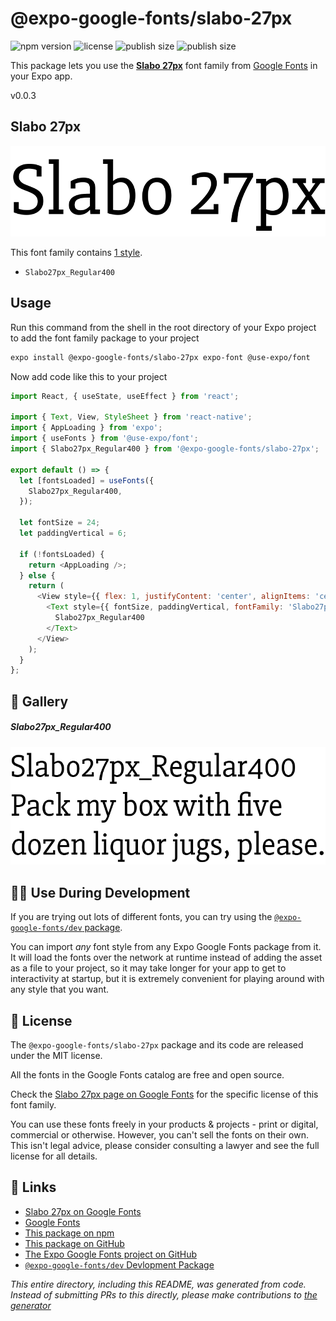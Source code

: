 # @expo-google-fonts/slabo-27px

![npm version](https://flat.badgen.net/npm/v/@expo-google-fonts/slabo-27px)
![license](https://flat.badgen.net/github/license/expo/google-fonts)
![publish size](https://flat.badgen.net/packagephobia/install/@expo-google-fonts/slabo-27px)
![publish size](https://flat.badgen.net/packagephobia/publish/@expo-google-fonts/slabo-27px)

This package lets you use the [**Slabo 27px**](https://fonts.google.com/specimen/Slabo+27px) font family from [Google Fonts](https://fonts.google.com/) in your Expo app.

v0.0.3

## Slabo 27px

![Slabo 27px](./font-family.png)

This font family contains [1 style](#-gallery).

- `Slabo27px_Regular400`

## Usage

Run this command from the shell in the root directory of your Expo project to add the font family package to your project
```sh
expo install @expo-google-fonts/slabo-27px expo-font @use-expo/font
```

Now add code like this to your project
```js
import React, { useState, useEffect } from 'react';

import { Text, View, StyleSheet } from 'react-native';
import { AppLoading } from 'expo';
import { useFonts } from '@use-expo/font';
import { Slabo27px_Regular400 } from '@expo-google-fonts/slabo-27px';

export default () => {
  let [fontsLoaded] = useFonts({
    Slabo27px_Regular400,
  });

  let fontSize = 24;
  let paddingVertical = 6;

  if (!fontsLoaded) {
    return <AppLoading />;
  } else {
    return (
      <View style={{ flex: 1, justifyContent: 'center', alignItems: 'center' }}>
        <Text style={{ fontSize, paddingVertical, fontFamily: 'Slabo27px_Regular400' }}>
          Slabo27px_Regular400
        </Text>
      </View>
    );
  }
};

```

## 🔡 Gallery

##### Slabo27px_Regular400
![Slabo27px_Regular400](./e451771d704b04c776176b6033f4c66aaab3edf2422d0811687a7f9b53c03486.ttf.png)


## 👩‍💻 Use During Development

If you are trying out lots of different fonts, you can try using the [`@expo-google-fonts/dev` package](https://github.com/expo/google-fonts/tree/master/font-packages/dev#readme).

You can import *any* font style from any Expo Google Fonts package from it. It will load the fonts
over the network at runtime instead of adding the asset as a file to your project, so it may take longer
for your app to get to interactivity at startup, but it is extremely convenient
for playing around with any style that you want.

## 📖 License

The `@expo-google-fonts/slabo-27px` package and its code are released under the MIT license.

All the fonts in the Google Fonts catalog are free and open source.

Check the [Slabo 27px page on Google Fonts](https://fonts.google.com/specimen/Slabo+27px) for the specific license of this font family.

You can use these fonts freely in your products & projects - print or digital, commercial or otherwise. However, you can't sell the fonts on their own. This isn't legal advice, please consider consulting a lawyer and see the full license for all details.

## 🔗 Links

- [Slabo 27px on Google Fonts](https://fonts.google.com/specimen/Slabo+27px)
- [Google Fonts](https://fonts.google.com/)
- [This package on npm](https://www.npmjs.com/package/@expo-google-fonts/slabo-27px)
- [This package on GitHub](https://github.com/expo/google-fonts/tree/master/font-packages/slabo-27px)
- [The Expo Google Fonts project on GitHub](https://github.com/expo/google-fonts)
- [`@expo-google-fonts/dev` Devlopment Package](https://github.com/expo/google-fonts/tree/master/font-packages/dev)


*This entire directory, including this README, was generated from code. Instead of submitting PRs to this directly, please make contributions to [the generator](https://github.com/expo/google-fonts/tree/master/packages/generator)*
